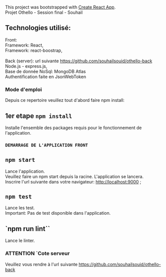 This project was bootstrapped with [Create React App](https://github.com/facebook/create-react-app).<br/>
Projet Othello - Session final - Souhail<br/>
## Technologies utilisé: 
Front:<br/>
Framework: React,<br/>
Framework: react-boostrap,<br/>
<br/>
Back (server): url suivante https://github.com/souhailsouid/othello-back<br/>
Node.js - express.js,<br/>
Base de donnée NoSql: MongoDB Atlas<br/>
Authentification faite en JsonWebToken<br/>

### Mode d'emploi 
Depuis ce repertoire veuillez tout d'abord faire npm install:
## 1er etape `npm install`
Installe l'ensemble des packages requis pour le fonctionnement de l'application.

### `DEMARRAGE DE L'APPLICATION FRONT`
## `npm start`
Lance l'application.<br />
Veuillez faire un npm start depuis la racine. L'application se lancera.<br/>
Inscrire l'url suivante dans votre navigateur: [http://localhost:9000](http://localhost:9000) ;
## `npm test`

Lance les test.<br />
Important: 
Pas de test disponible dans l'application.

## `npm run lint``

Lance le linter.
### ATTENTION `Cote serveur
Veuillez vous rendre à l'url suivante https://github.com/souhailsouid/othello-back

